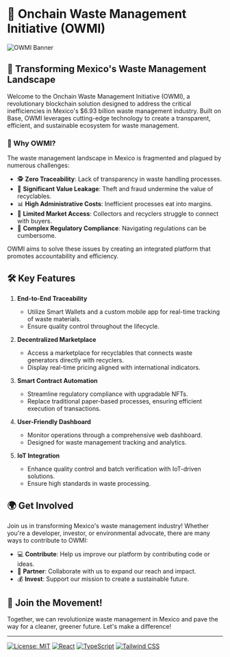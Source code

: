 # 🌿 Onchain Waste Management Initiative (OWMI)

![OWMI Banner](https://images.unsplash.com/photo-1532996122724-e3c354a0b15b?ixlib=rb-1.2.1&auto=format&fit=crop&w=1350&q=80)

## 🚀 Transforming Mexico's Waste Management Landscape

Welcome to the Onchain Waste Management Initiative (OWMI), a revolutionary blockchain solution designed to address the critical inefficiencies in Mexico's $6.93 billion waste management industry. Built on Base, OWMI leverages cutting-edge technology to create a transparent, efficient, and sustainable ecosystem for waste management.

### 🌟 Why OWMI?

The waste management landscape in Mexico is fragmented and plagued by numerous challenges:

- 🕵️ **Zero Traceability**: Lack of transparency in waste handling processes.
- 💸 **Significant Value Leakage**: Theft and fraud undermine the value of recyclables.
- 📊 **High Administrative Costs**: Inefficient processes eat into margins.
- 🔗 **Limited Market Access**: Collectors and recyclers struggle to connect with buyers.
- 📜 **Complex Regulatory Compliance**: Navigating regulations can be cumbersome.


OWMI aims to solve these issues by creating an integrated platform that promotes accountability and efficiency.

## 🛠️ Key Features

1. **End-to-End Traceability**
   - Utilize Smart Wallets and a custom mobile app for real-time tracking of waste materials.
   - Ensure quality control throughout the lifecycle.

2. **Decentralized Marketplace**
   - Access a marketplace for recyclables that connects waste generators directly with recyclers.
   - Display real-time pricing aligned with international indicators.

3. **Smart Contract Automation**
   - Streamline regulatory compliance with upgradable NFTs.
   - Replace traditional paper-based processes, ensuring efficient execution of transactions.

4. **User-Friendly Dashboard**
   - Monitor operations through a comprehensive web dashboard.
   - Designed for waste management tracking and analytics.

5. **IoT Integration**
   - Enhance quality control and batch verification with IoT-driven solutions.
   - Ensure high standards in waste processing.

## 🌍 Get Involved

Join us in transforming Mexico's waste management industry! Whether you're a developer, investor, or environmental advocate, there are many ways to contribute to OWMI:

- 💻 **Contribute**: Help us improve our platform by contributing code or ideas.
- 🤝 **Partner**: Collaborate with us to expand our reach and impact.
- 💰 **Invest**: Support our mission to create a sustainable future.


## 🌱 Join the Movement!

Together, we can revolutionize waste management in Mexico and pave the way for a cleaner, greener future. Let's make a difference!

---

[![License: MIT](https://img.shields.io/badge/License-MIT-yellow.svg)](https://opensource.org/licenses/MIT)
[![React](https://img.shields.io/badge/React-20232A?style=for-the-badge&logo=react&logoColor=61DAFB)](https://reactjs.org/)
[![TypeScript](https://img.shields.io/badge/TypeScript-007ACC?style=for-the-badge&logo=typescript&logoColor=white)](https://www.typescriptlang.org/)
[![Tailwind CSS](https://img.shields.io/badge/Tailwind_CSS-38B2AC?style=for-the-badge&logo=tailwind-css&logoColor=white)](https://tailwindcss.com/)
